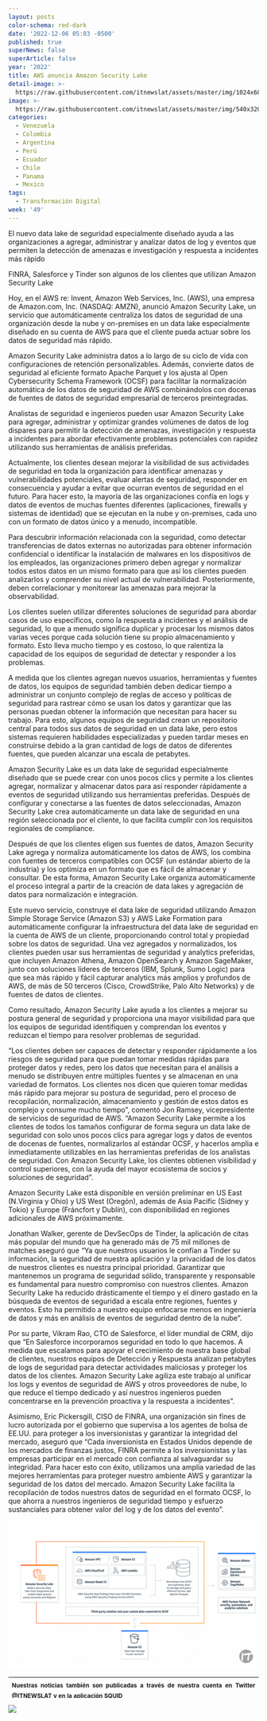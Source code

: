 ```yaml
---
layout: posts
color-schema: red-dark
date: '2022-12-06 05:03 -0500'
published: true
superNews: false
superArticle: false
year: '2022'
title: AWS anuncia Amazon Security Lake
detail-image: >-
  https://raw.githubusercontent.com/itnewslat/assets/master/img/1024x680/Amazon-Security-Lake-g.jpg
image: >-
  https://raw.githubusercontent.com/itnewslat/assets/master/img/540x320/Amazon-Security-Lake-p.jpg
categories:
  - Venezuela
  - Colombia
  - Argentina
  - Perú
  - Ecuador
  - Chile
  - Panama
  - Mexico
tags:
  - Transformación Digital
week: '49'
---
```

El nuevo data lake de seguridad especialmente diseñado ayuda a las organizaciones a agregar, administrar y analizar datos de log y eventos que permiten la detección de amenazas e investigación y respuesta a incidentes más rápido
 
FINRA, Salesforce y Tinder son algunos de los clientes que utilizan Amazon Security Lake
 
Hoy, en el AWS re: Invent, Amazon Web Services, Inc. (AWS), una empresa de Amazon.com, Inc. (NASDAQ: AMZN), anunció Amazon Security Lake, un servicio que automáticamente centraliza los datos de seguridad de una organización desde la nube y on-premises en un data lake especialmente diseñado en su cuenta de AWS para que el cliente pueda actuar sobre los datos de seguridad más rápido.
 
Amazon Security Lake administra datos a lo largo de su ciclo de vida con configuraciones de retención personalizables. Además, convierte datos de seguridad al eficiente formato Apache Parquet y los ajusta al Open Cybersecurity Schema Framework (OCSF) para facilitar la normalización automática de los datos de seguridad de AWS combinándolos con docenas de fuentes de datos de seguridad empresarial de terceros preintegradas.
 
Analistas de seguridad e ingenieros pueden usar Amazon Security Lake para agregar, administrar y optimizar grandes volúmenes de datos de log dispares para permitir la detección de amenazas, investigación y respuesta a incidentes para abordar efectivamente problemas potenciales con rapidez utilizando sus herramientas de análisis preferidas.
 
Actualmente, los clientes desean mejorar la visibilidad de sus actividades de seguridad en toda la organización para identificar amenazas y vulnerabilidades potenciales, evaluar alertas de seguridad, responder en consecuencia y ayudar a evitar que ocurran eventos de seguridad en el futuro. Para hacer esto, la mayoría de las organizaciones confía en logs y datos de eventos de muchas fuentes diferentes (aplicaciones, firewalls y sistemas de identidad) que se ejecutan en la nube y on-premises, cada uno con un formato de datos único y a menudo, incompatible.
 
Para descubrir información relacionada con la seguridad, como detectar transferencias de datos externas no autorizadas para obtener información confidencial o identificar la instalación de malwares en los dispositivos de los empleados, las organizaciones primero deben agregar y normalizar todos estos datos en un mismo formato para que así los clientes pueden analizarlos y comprender su nivel actual de vulnerabilidad. Posteriormente, deben correlacionar y monitorear las amenazas para mejorar la observabilidad.
 
Los clientes suelen utilizar diferentes soluciones de seguridad para abordar casos de uso específicos, como la respuesta a incidentes y el análisis de seguridad, lo que a menudo significa duplicar y procesar los mismos datos varias veces porque cada solución tiene su propio almacenamiento y formato. Esto lleva mucho tiempo y es costoso, lo que ralentiza la capacidad de los equipos de seguridad de detectar y responder a los problemas.
 
A medida que los clientes agregan nuevos usuarios, herramientas y fuentes de datos, los equipos de seguridad también deben dedicar tiempo a administrar un conjunto complejo de reglas de acceso y políticas de seguridad para rastrear cómo se usan los datos y garantizar que las personas puedan obtener la información que necesitan para hacer su trabajo. Para esto, algunos equipos de seguridad crean un repositorio central para todos sus datos de seguridad en un data lake, pero estos sistemas requieren habilidades especializadas y pueden tardar meses en construirse debido a la gran cantidad de logs de datos de diferentes fuentes, que pueden alcanzar una escala de petabytes.
 
Amazon Security Lake es un data lake de seguridad especialmente diseñado que se puede crear con unos pocos clics y permite a los clientes agregar, normalizar y almacenar datos para así responder rápidamente a eventos de seguridad utilizando sus herramientas preferidas. Después de configurar y conectarse a las fuentes de datos seleccionadas, Amazon Security Lake crea automáticamente un data lake de seguridad en una región seleccionada por el cliente, lo que facilita cumplir con los requisitos regionales de compliance.
 
Después de que los clientes eligen sus fuentes de datos, Amazon Security Lake agrega y normaliza automáticamente los datos de AWS, los combina con fuentes de terceros compatibles con OCSF (un estándar abierto de la industria) y los optimiza en un formato que es fácil de almacenar y consultar. De esta forma, Amazon Security Lake organiza automáticamente el proceso integral a partir de la creación de data lakes y agregación de datos para normalización e integración.
 
Este nuevo servicio, construye el data lake de seguridad utilizando Amazon Simple Storage Service (Amazon S3) y AWS Lake Formation para automáticamente configurar la infraestructura del data lake de seguridad en la cuenta de AWS de un cliente, proporcionando control total y propiedad sobre los datos de seguridad. Una vez agregados y normalizados, los clientes pueden usar sus herramientas de seguridad y analytics preferidas, que incluyen Amazon Athena, Amazon OpenSearch y Amazon SageMaker, junto con soluciones líderes de terceros (IBM, Splunk, Sumo Logic) para que sea más rápido y fácil capturar analytics más amplios y profundos de AWS, de más de 50 terceros (Cisco, CrowdStrike, Palo Alto
Networks) y de fuentes de datos de clientes.
 
Como resultado, Amazon Security Lake ayuda a los clientes a mejorar su postura general de seguridad y proporciona una mayor visibilidad para que los equipos de seguridad identifiquen y comprendan los eventos y reduzcan el tiempo para resolver problemas de seguridad.
 
“Los clientes deben ser capaces de detectar y responder rápidamente a los riesgos de seguridad para que puedan tomar medidas rápidas para proteger datos y redes, pero los datos que necesitan para el análisis a menudo se distribuyen entre múltiples fuentes y se almacenan en una variedad de formatos. Los clientes nos dicen que quieren tomar medidas más rápido para mejorar su postura de seguridad, pero el proceso de recopilación, normalización, almacenamiento y gestión de estos datos es complejo y consume mucho tiempo”, comentó Jon Ramsey, vicepresidente de servicios de seguridad de AWS. “Amazon Security Lake permite a los clientes de todos los tamaños configurar de forma segura un data lake de seguridad con solo unos pocos clics para agregar logs y datos de eventos de docenas de fuentes, normalizarlos al estándar OCSF, y hacerlos amplia e inmediatamente utilizables en las herramientas preferidas de los analistas de seguridad. Con Amazon Security Lake, los clientes obtienen visibilidad y control superiores, con la ayuda del mayor ecosistema de socios y soluciones de seguridad”.
 
Amazon Security Lake está disponible en versión preliminar en US East (N.Virginia y Ohio) y US West (Oregón), además de Asia Pacific (Sídney y Tokio) y Europe (Fráncfort y Dublín), con disponibilidad en regiones adicionales de AWS próximamente.
 
 
Jonathan Walker, gerente de DevSecOps de Tinder, la aplicación de citas más popular del mundo que ha generado más de 75 mil millones de matches aseguró que “Ya que nuestros usuarios le confían a Tinder su información, la seguridad de nuestra aplicación y la privacidad de los datos de nuestros clientes es nuestra principal prioridad. Garantizar que mantenemos un programa de seguridad sólido, transparente y responsable es fundamental para nuestro compromiso con nuestros clientes. Amazon Security Lake ha reducido drásticamente el tiempo y el dinero gastado en la búsqueda de eventos de seguridad a escala entre regiones, fuentes y eventos. Esto ha permitido a nuestro equipo enfocarse menos en ingeniería de datos y más en análisis de eventos de seguridad dentro de la nube”.
 
Por su parte, Vikram Rao, CTO de Salesforce, el líder mundial de CRM, dijo que “En Salesforce incorporamos seguridad en todo lo que hacemos. A medida que escalamos para apoyar el crecimiento de nuestra base global de clientes, nuestros equipos de Detección y Respuesta analizan petabytes de logs de seguridad para detectar actividades maliciosas y proteger los datos de los clientes. Amazon Security Lake agiliza este trabajo al unificar los logs y eventos de seguridad de AWS y otros proveedores de nube, lo que reduce el tiempo dedicado y así nuestros ingenieros pueden concentrarse en la prevención proactiva y la respuesta a incidentes”.
 
Asimismo, Eric Pickersgill, CISO de FINRA, una organización sin fines de lucro autorizada por el gobierno que supervisa a los agentes de bolsa de EE.UU. para proteger a los inversionistas y garantizar la integridad del mercado, aseguró que “Cada inversionista en Estados Unidos depende de los mercados de finanzas justos, FINRA permite a los inversionistas y las empresas participar en el mercado con confianza al salvaguardar su integridad. Para hacer esto con éxito, utilizamos una amplia variedad de las mejores herramientas para proteger nuestro ambiente AWS y garantizar la seguridad de los datos del mercado. Amazon Security Lake facilita la recopilación de todos nuestros datos de seguridad en el formato OCSF, lo que ahorra a nuestros ingenieros de seguridad tiempo y esfuerzo sustanciales para obtener valor del log y de los datos del evento”.

![](https://raw.githubusercontent.com/itnewslat/assets/master/img/540x320/Amazon-Security-Lake-p.jpg)

<table style="height: 42px;" width="569">
<tbody>
<tr>
<td style="text-align: justify;"><sub><strong>Nuestras noticias también son publicadas a través de nuestra cuenta en Twitter <a href="https://twitter.com/itnewslat?lang=es">@ITNEWSLAT</a> y en la aplicación <a href="https://squidapp.co/en/">SQUID</a></strong></sub></td>
</tr>
</tbody>
</table>

<img src="https://tracker.metricool.com/c3po.jpg?hash=56f88a41e39ab42c063cc51676587a04"/>